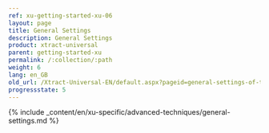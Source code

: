 ```yaml
---
ref: xu-getting-started-xu-06
layout: page
title: General Settings
description: General Settings
product: xtract-universal
parent: getting-started-xu
permalink: /:collection/:path
weight: 6
lang: en_GB
old_url: /Xtract-Universal-EN/default.aspx?pageid=general-settings-of-the-extractions
progressstate: 5
---
```

{% include _content/en/xu-specific/advanced-techniques/general-settings.md %}